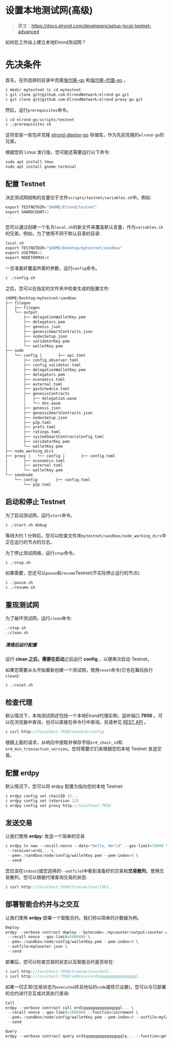 # 设置本地测试网(高级)

> 原文：<https://docs.elrond.com/developers/setup-local-testnet-advanced>

 如何在工作站上建立本地Elrond测试网？

# **先决条件**

首先，在你选择的目录中克隆[埃尔隆-go](https://github.com/ElrondNetwork/elrond-go) 和[埃尔隆-代理-go](https://github.com/ElrondNetwork/elrond-proxy-go) 。

```rust
$ mkdir mytestnet && cd mytestnet
$ git clone git@github.com:ElrondNetwork/elrond-go.git
$ git clone git@github.com:ElrondNetwork/elrond-proxy-go.git 
```

然后，运行`prerequisites`命令。

```rust
$ cd elrond-go/scripts/testnet
$ ./prerequisites.sh 
```

这将安装一些包并克隆 [elrond-deploy-go](https://github.com/ElrondNetwork/elrond-deploy-go) 存储库，作为先前克隆的`elrond-go`的兄弟。

根据您的 Linux 发行版，您可能还需要运行以下命令:

```rust
sudo apt install tmux
sudo apt install gnome-terminal 
```

## **配置 Testnet**

决定测试网结构的变量位于文件`scripts/testnet/variables.sh`中。例如:

```rust
export TESTNETDIR="$HOME/Elrond/testnet"
export SHARDCOUNT=2
... 
```

您可以通过创建一个名为`local.sh`的新文件来覆盖默认变量，作为`variables.sh`的兄弟。例如，为了使用不同于默认目录的目录:

```rust
local.sh
export TESTNETDIR="$HOME/Desktop/mytestnet/sandbox"
export USETMUX=1
export NODETERMUI=0 
```

一旦准备好覆盖所需的参数，运行`config`命令。

```rust
$ ./config.sh 
```

之后，您可以在指定的文件夹中检查生成的配置文件:

```rust
$HOME/Desktop/mytestnet/sandbox
├── filegen
│   ├── filegen
│   └── output
│       ├── delegationWalletKey.pem
│       ├── delegators.pem
│       ├── genesis.json
│       ├── genesisSmartContracts.json
│       ├── nodesSetup.json
│       ├── validatorKey.pem
│       └── walletKey.pem
├── node
│   └── config │       ├── api.toml
│       ├── config_observer.toml
│       ├── config_validator.toml
│       ├── delegationWalletKey.pem
│       ├── delegators.pem
│       ├── economics.toml
│       ├── external.toml
│       ├── gasSchedule.toml
│       ├── genesisContracts
│       │   ├── delegation.wasm
│       │   └── dns.wasm
│       ├── genesis.json
│       ├── genesisSmartContracts.json
│       ├── nodesSetup.json
│       ├── p2p.toml
│       ├── prefs.toml
│       ├── ratings.toml
│       ├── systemSmartContractsConfig.toml
│       ├── validatorKey.pem
│       └── walletKey.pem
├── node_working_dirs
├── proxy │   └── config │       ├── config.toml
│       ├── economics.toml
│       ├── external.toml
│       └── walletKey.pem
└── seednode
    └── config        ├── config.toml
        └── p2p.toml 
```

## **启动和停止 Testnet**

为了启动测试网，运行`start`命令。

```rust
$ ./start.sh debug 
```

等待大约 1 分钟后，您可以检查文件夹`mytestnet/sandbox/node_working_dirs`中正在运行的节点的日志。

为了停止测试网络，运行`stop`命令。

```rust
$ ./stop.sh 
```

如果需要，您还可以`pause`和`resume`Testnet(不实际停止运行的节点):

```rust
$ ./pause.sh
$ ./resume.sh 
```

## **重现测试网**

为了破坏测试网，运行`clean`命令:

```rust
./stop.sh
./clean.sh 
```

##### 清理后运行配置

运行 **clean 之后，**需要在**启动**之前运行 **config** ，以便再次启动 Testnet。

如果您需要从头开始重新创建一个测试网，使用`reset`命令(它也在幕后执行`clean`):

```rust
$ ./reset.sh 
```

## **检查代理**

默认情况下，本地测试网还包括一个本地Elrond代理实例，监听端口 **7950** 。可以在浏览器中查询，也可以直接在命令行中查询。另请参见 [REST API](/sdk-and-tools/rest-api/rest-api) 。

```rust
$ curl http://localhost:7950/network/config 
```

根据上面的请求，从响应中提取并保存字段`erd_chain_id`和`erd_min_transaction_version`。您将需要它们来根据您的本地 Testnet 发送交易。

## **配置 erdpy**

默认情况下，您可以将 erdpy 配置为指向您的本地 Testnet:

```rust
$ erdpy config set chainID 15...
$ erdpy config set txVersion 123
$ erdpy config set proxy http://localhost:7950 
```

## **发送交易**

让我们使用 **erdpy:** 发送一个简单的交易

```rust
$ erdpy tx new --recall-nonce --data="Hello, World" --gas-limit=70000 \
 --receiver=erd1... \
 --pem=./sandbox/node/config/walletKey.pem --pem-index=0 \
 --send 
```

您应该在`stdout`(或您选择的`--outfile`)中看到准备好的交易和**交易散列**。使用交易散列，您可以根据代理查询交易的状态:

```rust
$ curl http://localhost:7950/transaction/1363... 
```

## **部署智能合约并与之交互**

让我们使用 **erdpy** 部署一个智能合约。我们将以简单的计数器为例。

```rust
Deploy
erdpy --verbose contract deploy --bytecode=./mycounter/output/counter.wasm \
 --recall-nonce --gas-limit=5000000 \
 --pem=./sandbox/node/config/walletKey.pem --pem-index=0 \
 --outfile=myCounter.json \
 --send 
```

部署后，您可以检查交易的状态以及智能合约是否存在:

```rust
$ curl http://localhost:7950/transaction/daf2...
$ curl http://localhost:7950/address/erd1qqqqqqqqqqqqqpgql... 
```

如果一切正常(交易状态为`executed`并且地址的`code`属性已设置)，您可以与已部署的合约进行交互或对其执行查询:

```rust
Call
erdpy --verbose contract call erd1qqqqqqqqqqqqqpgql... \
 --recall-nonce --gas-limit=1000000 --function=increment \
 --pem=./sandbox/node/config/walletKey.pem --pem-index=0 --outfile=myCall.json \
 --send 
```

```rust
Query
erdpy --verbose contract query erd1qqqqqqqqqqqqqpgqlq... --function=get 
```